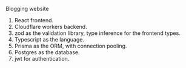 Blogging website
1. React frontend.
2. Cloudflare workers backend.
3. zod as the validation library, type inference for the frontend types.
4. Typescript as the language.
5. Prisma as the ORM, with connection pooling.
6. Postgres as the database.
7. jwt for authentication.
